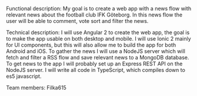 Functional description:
My goal is to create a web app with a news flow with relevant news about the football club IFK Göteborg. In this news flow the user will be able to comment, vote 
sort and filter the news.

Technical description:
I will use Angular 2 to create the web app, the goal is to make the app usable on both desktop and mobile. I will use Ionic 2 mainly for UI components, but this will
also allow me to build the app for both Android and iOS. To gather the news I will use a NodeJS server which will fetch and filter a RSS flow and save relevant news
to a MongoDB database. To get news to the app I will probably set up an Express REST API on the NodeJS server. I will write all code in TypeScript, which compiles 
down to es5 javascript.

Team members: Filka615

